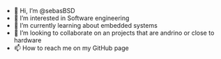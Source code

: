 - 👋 Hi, I’m @sebasBSD
- 👀 I’m interested in Software engineering
- 🌱 I’m currently learning about embedded systems
- 💞️ I’m looking to collaborate on an projects that are andrino or close to hardware
- 📫 How to reach me on my GitHub page

<!---
sebasBSD/sebasBSD is a ✨ special ✨ repository because its `README.md` (this file) appears on your GitHub profile.
You can click the Preview link to take a look at your changes.
--->
